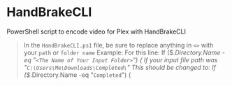 # HandBrakeCLI
PowerShell script to encode video for Plex with HandBrakeCLI

>In the `HandBrakeCLI.ps1` file, be sure to replace anything in `<>` with your `path` or `folder name`
&NewLine;
Example:
&NewLine;
For this line: If ($_.Directory.Name -eq "`<The Name of Your Input Folder>`") {
&NewLine;
If your input file path was "`C:\Users\Me\Downloads\Completed\`"
&NewLine;
This should be changed to: If ($_.Directory.Name -eq "`Completed`") {
